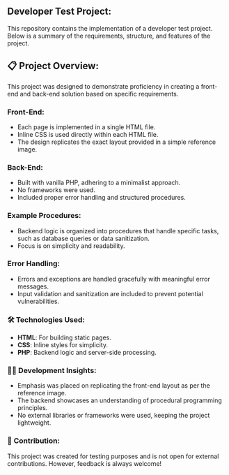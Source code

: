 ## **Developer Test Project:**
This repository contains the implementation of a developer test project. Below is a summary of the requirements, structure, and features of the project.

## 📋 **Project Overview:**
This project was designed to demonstrate proficiency in creating a front-end and back-end solution based on specific requirements.

### **Front-End:**
- Each page is implemented in a single HTML file.
- Inline CSS is used directly within each HTML file.
- The design replicates the exact layout provided in a simple reference image.

### **Back-End:**
- Built with vanilla PHP, adhering to a minimalist approach.
- No frameworks were used.
- Included proper error handling and structured procedures.

### **Example Procedures:**
- Backend logic is organized into procedures that handle specific tasks, such as database queries or data sanitization.
- Focus is on simplicity and readability.

### **Error Handling:**
- Errors and exceptions are handled gracefully with meaningful error messages.
- Input validation and sanitization are included to prevent potential vulnerabilities.

### 🛠️ **Technologies Used:**
- **HTML**: For building static pages.
- **CSS**: Inline styles for simplicity.
- **PHP**: Backend logic and server-side processing.

### 🧑‍💻 **Development Insights:**
- Emphasis was placed on replicating the front-end layout as per the reference image.
- The backend showcases an understanding of procedural programming principles.
- No external libraries or frameworks were used, keeping the project lightweight.

### 🤝 **Contribution:**
This project was created for testing purposes and is not open for external contributions. However, feedback is always welcome!

